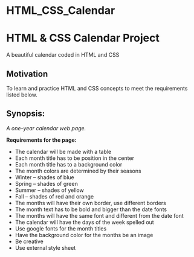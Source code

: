 # HTML_CSS_Calendar
# HTML & CSS Calendar Project
A beautiful calendar coded in HTML and CSS

## Motivation
To learn and practice HTML and CSS concepts to meet the requirements listed below.

## Synopsis:

_A one-year calendar web page._


**Requirements for the page:**

* The calendar will be made with a table
* Each month title has to be position in the center
* Each month title has to a background color
* The month colors are determined by their seasons
* Winter – shades of blue
* Spring – shades of green
* Summer – shades of yellow
* Fall – shades of red and orange
* The months will have their own border, use different borders
* The month text has to be bold and bigger than the date fonts
* The months will have the same font and different from the date font
* The calendar will have the days of the week spelled out
* Use google fonts for the month titles
* Have the background color for the months be an image
* Be creative
* Use external style sheet
